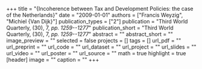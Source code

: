 +++
title = "{Incoherence between Tax and Development Policies: the case of the Netherlands}"
date = "2009-01-01"
authors = ["Francis Weyzig", "Michiel {Van Dijk}"]
publication_types = ["2"]
publication = "Third World Quarterly, (30), 7, _pp. 1259--1277_"
publication_short = "Third World Quarterly, (30), 7, _pp. 1259--1277_"
abstract = ""
abstract_short = ""
image_preview = ""
selected = false
projects = []
tags = []
url_pdf = ""
url_preprint = ""
url_code = ""
url_dataset = ""
url_project = ""
url_slides = ""
url_video = ""
url_poster = ""
url_source = ""
math = true
highlight = true
[header]
image = ""
caption = ""
+++
